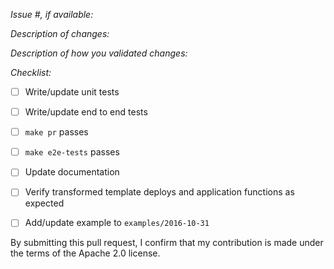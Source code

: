 *Issue #, if available:*

*Description of changes:*

*Description of how you validated changes:*

*Checklist:*

- [ ] Write/update unit tests
- [ ] Write/update end to end tests
- [ ] `make pr` passes
- [ ] `make e2e-tests` passes
- [ ] Update documentation
- [ ] Verify transformed template deploys and application functions as expected
- [ ] Add/update example to `examples/2016-10-31`


By submitting this pull request, I confirm that my contribution is made under the terms of the Apache 2.0 license.
